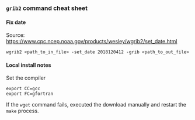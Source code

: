### `grib2` command cheat sheet

#### Fix date

Source: https://www.cpc.ncep.noaa.gov/products/wesley/wgrib2/set_date.html

```shell
wgrib2 <path_to_in_file> -set_date 2018120412 -grib <path_to_out_file>
```

#### Local install notes

Set the compiler

```shell
export CC=gcc
export FC=gfortran
```

If the `wget` command fails, executed the download manually and restart the
`make` process.